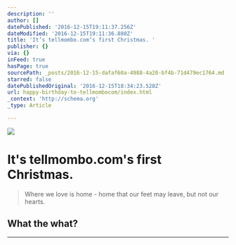 ```yaml
---
description: ''
author: []
datePublished: '2016-12-15T19:11:37.256Z'
dateModified: '2016-12-15T19:11:36.880Z'
title: 'It’s tellmombo.com’s first Christmas. '
publisher: {}
via: {}
inFeed: true
hasPage: true
sourcePath: _posts/2016-12-15-dafaf60a-4988-4a20-bf4b-71d479ec1764.md
starred: false
datePublishedOriginal: '2016-12-15T18:34:23.528Z'
url: happy-birthday-to-tellmombocom/index.html
_context: 'http://schema.org'
_type: Article

---
```

![](https://the-grid-user-content.s3-us-west-2.amazonaws.com/d20cc21b-80af-4ad3-91f1-6454e25b320c.jpg)

# It's tellmombo.com's first Christmas. 
> 
> Where we love is home - home that our feet may leave, but not our hearts. 

## What the what?

---